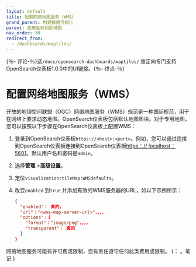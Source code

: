 ```yaml
---
layout: default
title: 配置网络地图服务（WMS）
grand_parent: 构建数据可视化
parent: 使用坐标和区域图
nav_order: 30
redirect_from:
  - /dashboards/maptiles/
---
```


{％- 评论-％}这`/docs/opensearch-dashboards/maptiles/` 重定向专门支持OpenSearch仪表板1.0.0中的UI链接。{％- 终点-％}

# 配置网络地图服务（WMS）

开放的地理空间联盟（OGC）网络地图服务（WMS）规范是一种国际规范，用于在网络上要求动态地图。OpenSearch仪表板包括默认地图图块。对于专用地图，您可以按照以下步骤在OpenSearch仪表板上配置WMS：

1. 登录到OpenSearch仪表板`https://<host>:<port>`。例如，您可以通过连接到OpenSearch仪表板连接到OpenSearch仪表板[https：// localhost：5601](https://localhost:5601)。默认用户名和密码是`admin`。
2. 选择**管理** >**高级设置**。
3. 定位`visualization:tileMap:WMSdefaults`。
4. 改变`enabled` 到`true` 并添加有效的WMS服务器的URL，如以下示例所示：

   ```JSON
   {
     "enabled"： 真的，
     "url"："<wms-map-server-url>"，，，，
     "options"：{
       "format"："image/png"，，，，
       "transparent"： 真的
     }
   }
   ```

网络地图服务可能有许可费或限制，您有责任遵守任何此类费用或限制。
{： 。笔记 }

